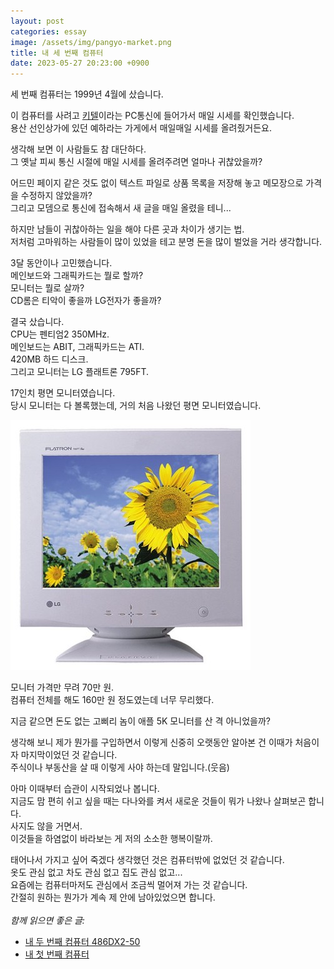 ```yaml
---
layout: post
categories: essay
image: /assets/img/pangyo-market.png
title: 내 세 번째 컴퓨터
date: 2023-05-27 20:23:00 +0900
---
```


세 번째 컴퓨터는 1999년 4월에 샀습니다.

이 컴퓨터를 사려고 [키텔](https://namu.wiki/w/%ED%82%A4%ED%85%94)이라는 PC통신에 들어가서 매일 시세를 확인했습니다.  
용산 선인상가에 있던 예하라는 가게에서 매일매일 시세를 올려줬거든요.  

생각해 보면 이 사람들도 참 대단하다.  
그 옛날 피씨 통신 시절에 매일 시세를 올려주려면 얼마나 귀찮았을까?  

어드민 페이지 같은 것도 없이 텍스트 파일로 상품 목록을 저장해 놓고 메모장으로 가격을 수정하지 않았을까?    
그리고 모뎀으로 통신에 접속해서 새 글을 매일 올렸을 테니...  

하지만 남들이 귀찮아하는 일을 해야 다른 곳과 차이가 생기는 법.  
저처럼 고마워하는 사람들이 많이 있었을 테고 분명 돈을 많이 벌었을 거라 생각합니다.

3달 동안이나 고민했습니다.  
메인보드와 그래픽카드는 뭘로 할까?  
모니터는 뭘로 살까?  
CD롬은 티악이 좋을까 LG전자가 좋을까?

결국 샀습니다.  
CPU는 펜티엄2 350MHz.  
메인보드는 ABIT, 그래픽카드는 ATI.    
420MB 하드 디스크.  
그리고 모니터는 LG 플래트론 795FT.

17인치 평면 모니터였습니다.  
당시 모니터는 다 볼록했는데, 거의 처음 나왔던 평면 모니터였습니다.

![LG플래트론 795FT](/assets/img/795ft.jpg)

모니터 가격만 무려 70만 원.  
컴퓨터 전체를 해도 160만 원 정도였는데 너무 무리했다.  

지금 같으면 돈도 없는 고삐리 놈이 애플 5K 모니터를 산 격 아니었을까?

생각해 보니 제가 뭔가를 구입하면서 이렇게 신중히 오랫동안 알아본 건 이때가 처음이자 마지막이었던 것 같습니다.  
주식이나 부동산을 살 때 이렇게 사야 하는데 말입니다.(웃음)

아마 이때부터 습관이 시작되었나 봅니다.  
지금도 맘 편히 쉬고 싶을 때는 다나와를 켜서 새로운 것들이 뭐가 나왔나 살펴보곤 합니다.  
사지도 않을 거면서.  
이것들을 하염없이 바라보는 게 저의 소소한 행복이랄까.

태어나서 가지고 싶어 죽겠다 생각했던 것은 컴퓨터밖에 없었던 것 같습니다.  
옷도 관심 없고 차도 관심 없고 집도 관심 없고...  
요즘에는 컴퓨터마저도 관심에서 조금씩 멀어져 가는 것 같습니다.  
간절히 원하는 뭔가가 계속 제 안에 남아있었으면 합니다.
<br>
<br>
*함께 읽으면 좋은 글:*
* [내 두 번째 컴퓨터 486DX2-50](/essay/2022/09/06/second-computer-486-dx2-50.html)
* [내 첫 번째 컴퓨터](/essay/2021/08/23/첫-컴퓨터의-추억.html)